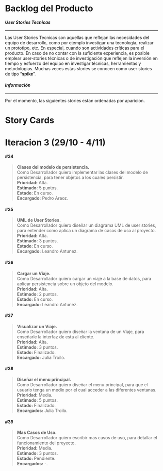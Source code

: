 # **Backlog del Producto**  

#### *User Stories Tecnicas*  
-------------
Las User Stories Tecnicas son aquellas que reflejan las necesidades del equipo de desarrollo, como por ejemplo investigar una tecnología, realizar un prototipo, etc. En especial, cuando son actividades críticas para el producto. En caso de no contar con la suficiente experiencia, es posible emplear user-stories técnicas o de investigación que reflejen la inversión en tiempo y esfuerzo del equipo en investigar técnicas, herramientas y metodologias. Muchas veces estas stories se conocen como user stories de tipo “**spike**”.  

#### *Información*  
-------------
Por el momento, las siguientes stories estan ordenadas por aparicion.  

# **Story Cards**  

# Iteracion 3 (29/10 - 4/11)  

#### #34  
> **Clases del modelo de persistencia.**    
Como Desarrollador quiero implementar las clases del modelo de persistencia, para tener objetos a los cuales persistir.  
**Prioridad:** Alta.  
**Estimado:** 5 puntos.  
**Estado:** En curso.  
**Encargado:** Pedro Araoz.  

#### #35
> **UML de User Stories.**  
Como Desarrollador quiero diseñar un diagrama UML de user stories, para entender como aplica un diagrama de casos de uso al proyecto.  
**Prioridad:** Alta.  
**Estimado:** 3 puntos.  
**Estado:** En curso.  
**Encargado:** Leandro Antunez.  

#### #36
> **Cargar un Viaje.**  
Como Desarrollador quiero cargar un viaje a la base de datos, para aplicar persistencia sobre un objeto del modelo.  
**Prioridad:** Alta.  
**Estimado:** 2 puntos.  
**Estado:** En curso.  
**Encargado:** Leandro Antunez.  

#### #37
> **Visualizar un Viaje.**  
Como Desarrollador quiero diseñar la ventana de un Viaje, para enseñarle la interfaz de esta al cliente.  
**Prioridad:** Alta.  
**Estimado:** 3 puntos.  
**Estado:** Finalizado.  
**Encargado:** Julia Troilo.  

#### #38
> **Diseñar el menu principal.**  
Como Desarrollador quiero diseñar el menu principal, para que el usuario tenga un medio por el cual acceder a las diferentes ventanas.  
**Prioridad:** Media.  
**Estimado:** 5 puntos.  
**Estado:** Finalizado.  
**Encargados:** Julia Troilo.  

#### #39
> **Mas Casos de Uso.**  
Como Desarrollador quiero escribir mas casos de uso, para detallar el funcionamiento del proyecto.  
**Prioridad:** Media.  
**Estimado:** 3 puntos.  
**Estado:** Pendiente.  
**Encargados:** -.
